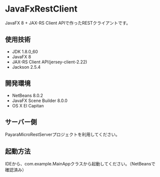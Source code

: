 # JavaFxRestClient
JavaFX 8 + JAX-RS Client APIで作ったRESTクライアントです。

## 使用技術
- JDK 1.8.0_60
- JavaFX 8
- JAX-RS Client API(jersey-client-2.22)
- Jackson 2.5.4

## 開発環境
- NetBeans 8.0.2
- JavaFX Scene Builder 8.0.0
- OS X El Capitan

## サーバー側
PayaraMicroRestServerプロジェクトを利用してください。

## 起動方法
IDEから、com.example.MainAppクラスから起動してください。（NetBeansで確認済み）